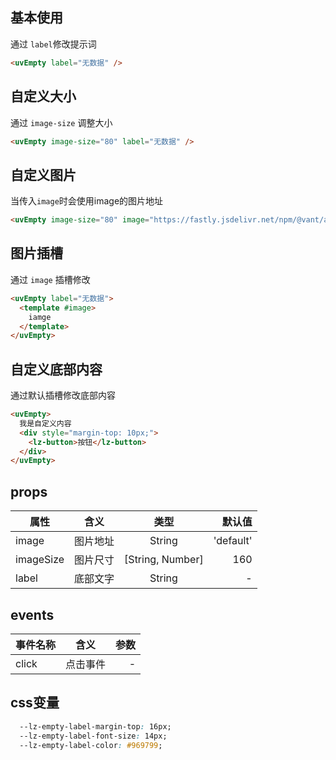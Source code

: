 <script setup>
import useCompStore from '../store/copname.js'
import { onMounted } from 'vue'
const compStore =useCompStore()

onMounted(()=>{
  compStore.updateName('empty')
})

</script>

## 基本使用

通过 `label`修改提示词

```html
<uvEmpty label="无数据" />
```

## 自定义大小

通过 `image-size` 调整大小

```html
<uvEmpty image-size="80" label="无数据" />
```

## 自定义图片

当传入`image`时会使用image的图片地址

```html
<uvEmpty image-size="80" image="https://fastly.jsdelivr.net/npm/@vant/assets/custom-empty-image.png" label="无数据" />
```

## 图片插槽

通过 `image` 插槽修改

```html
<uvEmpty label="无数据">
  <template #image>
    iamge
  </template>
</uvEmpty>
```

## 自定义底部内容

通过默认插槽修改底部内容

```html
<uvEmpty>
  我是自定义内容
  <div style="margin-top: 10px;">
    <lz-button>按钮</lz-button>
  </div>
</uvEmpty>
```

## props

| 属性      |   含义   |       类型       |    默认值 |
| --------- | :------: | :--------------: | --------: |
| image     | 图片地址 |      String      | 'default' |
| imageSize | 图片尺寸 | [String, Number] |       160 |
| label     | 底部文字 |      String      |         - |

## events

| 事件名称 |   含义   | 参数 |
| -------- | :------: | ---: |
| click    | 点击事件 |    - |

## css变量

```css
  --lz-empty-label-margin-top: 16px;
  --lz-empty-label-font-size: 14px;
  --lz-empty-label-color: #969799;
```
